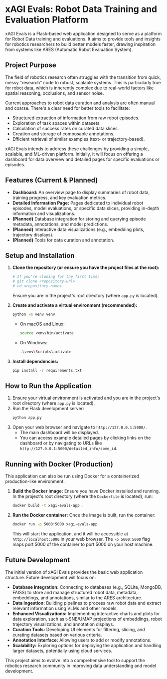 # xAGI Evals: Robot Data Training and Evaluation Platform

xAGI Evals is a Flask-based web application designed to serve as a platform for Robot Data training and evaluations. It aims to provide tools and insights for robotics researchers to build better models faster, drawing inspiration from systems like ARES (Automatic Robot Evaluation System).

## Project Purpose

The field of robotics research often struggles with the transition from quick, messy "research" code to robust, scalable systems. This is particularly true for robot data, which is inherently complex due to real-world factors like spatial reasoning, occlusions, and sensor noise.

Current approaches to robot data curation and analysis are often manual and coarse. There's a clear need for better tools to facilitate:
- Structured extraction of information from raw robot episodes.
- Exploration of task spaces within datasets.
- Calculation of success rates on curated data slices.
- Creation and storage of composable annotations.
- Efficient retrieval of similar examples (text- or trajectory-based).

xAGI Evals intends to address these challenges by providing a simple, scalable, and ML-driven platform. Initially, it will focus on offering a dashboard for data overview and detailed pages for specific evaluations or episodes.

## Features (Current & Planned)

*   **Dashboard:** An overview page to display summaries of robot data, training progress, and key evaluation metrics.
*   **Detailed Information Page:** Pages dedicated to individual robot episodes, model evaluations, or specific data slices, providing in-depth information and visualizations.
*   **(Planned)** Database integration for storing and querying episode metadata, annotations, and model predictions.
*   **(Planned)** Interactive data visualizations (e.g., embedding plots, trajectory displays).
*   **(Planned)** Tools for data curation and annotation.

## Setup and Installation

1.  **Clone the repository (or ensure you have the project files at the root):**
    ```bash
    # If you're cloning for the first time:
    # git clone <repository-url>
    # cd <repository-name>
    ```
    Ensure you are in the project's root directory (where `app.py` is located).

2.  **Create and activate a virtual environment (recommended):**
    ```bash
    python -m venv venv
    ```
    *   On macOS and Linux:
        ```bash
        source venv/bin/activate
        ```
    *   On Windows:
        ```bash
        .\venv\Scripts\activate
        ```

3.  **Install dependencies:**
    ```bash
    pip install -r requirements.txt
    ```

## How to Run the Application

1.  Ensure your virtual environment is activated and you are in the project's root directory (where `app.py` is located).
2.  Run the Flask development server:
    ```bash
    python app.py
    ```
3.  Open your web browser and navigate to `http://127.0.0.1:5000/`.
    *   The main dashboard will be displayed.
    *   You can access example detailed pages by clicking links on the dashboard or by navigating to URLs like `http://127.0.0.1:5000/detailed_info/some_id`.

## Running with Docker (Production)

This application can also be run using Docker for a containerized production-like environment.

1.  **Build the Docker image:**
    Ensure you have Docker installed and running. In the project's root directory (where the `Dockerfile` is located), run:
    ```bash
    docker build -t xagi-evals-app .
    ```

2.  **Run the Docker container:**
    Once the image is built, run the container:
    ```bash
    docker run -p 5000:5000 xagi-evals-app
    ```
    This will start the application, and it will be accessible at `http://localhost:5000` in your web browser. The `-p 5000:5000` flag maps port 5000 of the container to port 5000 on your host machine.

## Future Development

The initial version of xAGI Evals provides the basic web application structure. Future development will focus on:

*   **Database Integration:** Connecting to databases (e.g., SQLite, MongoDB, FAISS) to store and manage structured robot data, metadata, embeddings, and annotations, similar to the ARES architecture.
*   **Data Ingestion:** Building pipelines to process raw robot data and extract relevant information using VLMs and other models.
*   **Enhanced Visualizations:** Implementing interactive charts and plots for data exploration, such as t-SNE/UMAP projections of embeddings, robot trajectory visualizations, and annotation displays.
*   **Curation Tools:** Developing UI elements for filtering, slicing, and curating datasets based on various criteria.
*   **Annotation Interface:** Allowing users to add or modify annotations.
*   **Scalability:** Exploring options for deploying the application and handling larger datasets, potentially using cloud services.

This project aims to evolve into a comprehensive tool to support the robotics research community in improving data understanding and model development.
